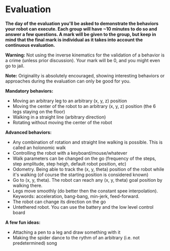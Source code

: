 # Evaluation

**The day of the evaluation you'll be asked to demonstrate the behaviors your robot can execute. Each group will have ~10 minutes to do so and answer a few questions. A mark will be given to the group, but keep in mind that the final mark is individual as it takes into account the continuous evaluation.**

**Warning:** Not using the inverse kinematics for the validation of a behavior is a crime (unless prior discussion). Your mark will be 0, and you might even go to jail.

**Note:** Originality is absolutely encouraged, showing interesting behaviors or approaches during the evaluation can only be good for you.

**Mandatory behaviors:**

   - Moving an arbitrary leg to an arbitrary (x, y, z) position
   - Moving the center of the robot to an arbitrary (x, y, z) position (the 6 legs staying on the floor)
   - Walking in a straight line (arbitrary direction)
   - Rotating without moving the center of the robot

**Advanced behaviors:**

- Any combination of rotation and straight line walking is possible. This is called an holonomic walk
- Controlling the robot with a keyboard/mouse/whatever
- Walk parameters can be changed on the go (frequency of the steps, step amplitude, step heigh, default robot position, etc)
- Odometry. Being able to track the (x, y, theta) position of the robot while it's walking (of course the starting position is considered known)
- Go to (x, y, theta). The robot can reach any (x, y, theta) goal position by walking there.
- Legs move smoothly (do better then the constant spee interpolation). Keywords: acceleration, bang-bang, min-jerk, feed-forward.
- The robot can change its direction on the go
- Untethered robot. You can use the battery and the low level control board
  

**A few fun ideas:**
- Attaching a pen to a leg and draw something with it
- Making the spider dance to the rythm of an arbitrary (i.e. not predetermined) song
